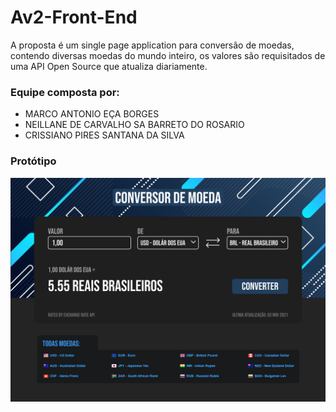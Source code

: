 # Av2-Front-End

A proposta é um single page application para conversão de moedas, contendo diversas moedas do mundo inteiro, os valores são requisitados de uma API Open Source que atualiza diariamente.

### Equipe composta por:

- MARCO ANTONIO EÇA BORGES
- NEILLANE DE CARVALHO SA BARRETO DO ROSARIO
- CRISSIANO PIRES SANTANA DA SILVA

### Protótipo
![Protótipo](images/5.%20Prototipo.png "Protótipo")